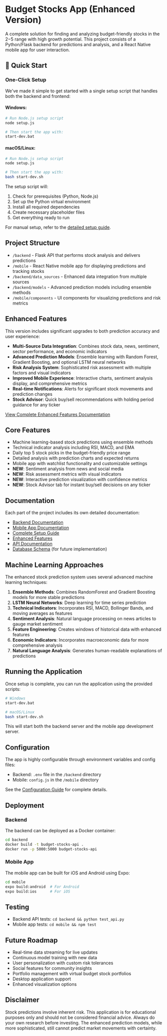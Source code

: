 # Budget Stocks App (Enhanced Version)

A complete solution for finding and analyzing budget-friendly stocks in the $2-$5 range with high growth potential. This project consists of a Python/Flask backend for predictions and analysis, and a React Native mobile app for user interaction.

## 🚀 Quick Start

### One-Click Setup

We've made it simple to get started with a single setup script that handles both the backend and frontend:

#### Windows:
```bash
# Run Node.js setup script
node setup.js

# Then start the app with:
start-dev.bat
```

#### macOS/Linux:
```bash
# Run Node.js setup script
node setup.js

# Then start the app with:
bash start-dev.sh
```

The setup script will:
1. Check for prerequisites (Python, Node.js)
2. Set up the Python virtual environment
3. Install all required dependencies
4. Create necessary placeholder files
5. Get everything ready to run

For manual setup, refer to the [detailed setup guide](./SETUP.md).

## Project Structure

- `/backend` - Flask API that performs stock analysis and delivers predictions
- `/mobile` - React Native mobile app for displaying predictions and tracking stocks
- `/backend/data_sources` - Enhanced data integration from multiple sources
- `/backend/models` - Advanced prediction models including ensemble methods
- `/mobile/components` - UI components for visualizing predictions and risk metrics

## Enhanced Features

This version includes significant upgrades to both prediction accuracy and user experience:

- **Multi-Source Data Integration**: Combines stock data, news, sentiment, sector performance, and economic indicators
- **Advanced Prediction Models**: Ensemble learning with Random Forest, Gradient Boosting, and optional LSTM neural networks
- **Risk Analysis System**: Sophisticated risk assessment with multiple factors and visual indicators
- **Improved Mobile Experience**: Interactive charts, sentiment analysis display, and comprehensive metrics
- **Real-time Notifications**: Alerts for significant stock movements and prediction changes
- **Stock Advisor**: Quick buy/sell recommendations with holding period guidance for any ticker

[View Complete Enhanced Features Documentation](./ENHANCED_FEATURES.md)

## Core Features

- Machine learning-based stock predictions using ensemble methods
- Technical indicator analysis including RSI, MACD, and EMA
- Daily top 5 stock picks in the budget-friendly price range
- Detailed analysis with prediction charts and expected returns
- Mobile app with watchlist functionality and customizable settings
- **NEW**: Sentiment analysis from news and social media
- **NEW**: Risk assessment metrics with visual indicators
- **NEW**: Interactive prediction visualization with confidence metrics
- **NEW**: Stock Advisor tab for instant buy/sell decisions on any ticker

## Documentation

Each part of the project includes its own detailed documentation:

- [Backend Documentation](./backend/README.md)
- [Mobile App Documentation](./mobile/README.md)
- [Complete Setup Guide](./SETUP.md)
- [Enhanced Features](./ENHANCED_FEATURES.md)
- [API Documentation](./backend/API.md)
- [Database Schema](./backend/database_schema.sql) (for future implementation)

## Machine Learning Approaches

The enhanced stock prediction system uses several advanced machine learning techniques:

1. **Ensemble Methods**: Combines RandomForest and Gradient Boosting models for more stable predictions
2. **LSTM Neural Networks**: Deep learning for time series prediction
3. **Technical Indicators**: Incorporates RSI, MACD, Bollinger Bands, and moving averages as features
4. **Sentiment Analysis**: Natural language processing on news articles to gauge market sentiment
5. **Feature Engineering**: Creates windows of historical data with enhanced features
6. **Economic Indicators**: Incorporates macroeconomic data for more comprehensive analysis
7. **Natural Language Analysis**: Generates human-readable explanations of predictions

## Running the Application

Once setup is complete, you can run the application using the provided scripts:

```bash
# Windows
start-dev.bat

# macOS/Linux
bash start-dev.sh
```

This will start both the backend server and the mobile app development server.

## Configuration

The app is highly configurable through environment variables and config files:

- Backend: `.env` file in the `/backend` directory
- Mobile: `config.js` in the `/mobile` directory

See the [Configuration Guide](./CONFIGURATION.md) for complete details.

## Deployment

### Backend

The backend can be deployed as a Docker container:

```bash
cd backend
docker build -t budget-stocks-api .
docker run -p 5000:5000 budget-stocks-api
```

### Mobile App

The mobile app can be built for iOS and Android using Expo:

```bash
cd mobile
expo build:android  # For Android
expo build:ios      # For iOS
```

## Testing

- Backend API tests: `cd backend && python test_api.py`
- Mobile app tests: `cd mobile && npm test`

## Future Roadmap

- Real-time data streaming for live updates
- Continuous model training with new data
- User personalization with custom risk tolerances
- Social features for community insights
- Portfolio management with virtual budget stock portfolios
- Desktop application support
- Enhanced visualization options

## Disclaimer

Stock predictions involve inherent risk. This application is for educational purposes only and should not be considered financial advice. Always do your own research before investing. The enhanced prediction models, while more sophisticated, still cannot predict market movements with certainty. 